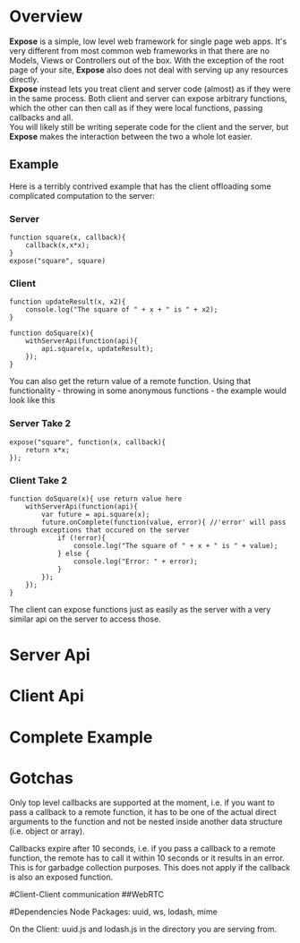 # Overview

__Expose__ is a simple, low level web framework for single page web apps. It's very different from most common web frameworks in that there are no Models, Views or Controllers out of the box. With the exception of the root page of your site, __Expose__ also does not deal with serving up any resources directly.  
__Expose__ instead lets you treat client and server code (almost) as if they were in the same process. Both client and server can expose arbitrary functions, which the other can then call as if they were local functions, passing callbacks and all.  
You will likely still be writing seperate code for the client and the server, but __Expose__ makes the interaction between the two a whole lot easier.   

## Example
Here is a terribly contrived example that has the client offloading some complicated computation to the server:

### Server
```
function square(x, callback){
	callback(x,x*x);	
}
expose("square", square)
```

### Client

```
function updateResult(x, x2){
	console.log("The square of " + x + " is " + x2);
}

function doSquare(x){
	withServerApi(function(api){
		api.square(x, updateResult);
	});
}
```

You can also get the return value of a remote function. Using that functionality - throwing in some anonymous functions - the example would look like this

### Server Take 2
```
expose("square", function(x, callback){
	return x*x;
});
```

### Client Take 2
```
function doSquare(x){ use return value here
	withServerApi(function(api){
		var future = api.square(x);
		future.onComplete(function(value, error){ //'error' will pass through exceptions that occured on the server
			if (!error){
				console.log("The square of " + x + " is " + value);
			} else {
				console.log("Error: " + error); 
			}
		});
	});
}
```

The client can expose functions just as easily as the server with a very similar api on the server to access those.


# Server Api


# Client Api


# Complete Example


# Gotchas
Only top level callbacks are supported at the moment, i.e. if you want to pass a callback to a remote function, it has to be one of the actual direct arguments to the function and not be nested inside another data structure (i.e. object or array).

Callbacks expire after 10 seconds, i.e. if you pass a callback to a remote function, the remote has to call it within 10 seconds or it results in an error. This is for garbadge collection purposes. This does not apply if the callback is also an exposed function.



#Client-Client communication
##WebRTC

#Dependencies
Node Packages: uuid, ws, lodash, mime

On the Client: uuid.js and lodash.js in the directory you are serving from.
